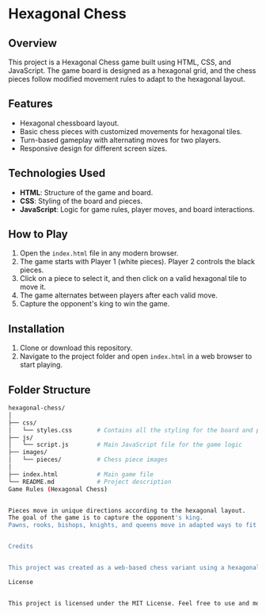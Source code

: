 # Hexagonal Chess

## Overview
This project is a Hexagonal Chess game built using HTML, CSS, and JavaScript. The game board is designed as a hexagonal grid, and the chess pieces follow modified movement rules to adapt to the hexagonal layout.

## Features
- Hexagonal chessboard layout.
- Basic chess pieces with customized movements for hexagonal tiles.
- Turn-based gameplay with alternating moves for two players.
- Responsive design for different screen sizes.

## Technologies Used
- **HTML**: Structure of the game and board.
- **CSS**: Styling of the board and pieces.
- **JavaScript**: Logic for game rules, player moves, and board interactions.

## How to Play
1. Open the `index.html` file in any modern browser.
2. The game starts with Player 1 (white pieces). Player 2 controls the black pieces.
3. Click on a piece to select it, and then click on a valid hexagonal tile to move it.
4. The game alternates between players after each valid move.
5. Capture the opponent's king to win the game.

## Installation
1. Clone or download this repository.
2. Navigate to the project folder and open `index.html` in a web browser to start playing.

## Folder Structure
```bash
hexagonal-chess/
│
├── css/
│   └── styles.css       # Contains all the styling for the board and pieces
├── js/
│   └── script.js        # Main JavaScript file for the game logic
├── images/
│   └── pieces/          # Chess piece images
│
├── index.html           # Main game file
└── README.md            # Project description
Game Rules (Hexagonal Chess)


Pieces move in unique directions according to the hexagonal layout.
The goal of the game is to capture the opponent's king.
Pawns, rooks, bishops, knights, and queens move in adapted ways to fit the hexagonal structure.


Credits


This project was created as a web-based chess variant using a hexagonal grid. It's inspired by traditional chess but includes modifications for hexagonal movement.

License


This project is licensed under the MIT License. Feel free to use and modify the code as per your needs.
